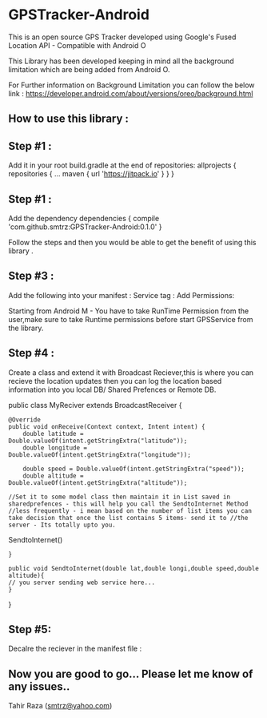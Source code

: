 # GPSTracker-Android
This is an open source GPS Tracker developed using Google's Fused Location API - Compatible with Android O

This Library has been developed keeping in mind all the background limitation which are being added from Android O.

For Further information on Background Limitation you can follow the below link :
https://developer.android.com/about/versions/oreo/background.html

How to use this library :
------------------------
Step #1 :
--------

Add it in your root build.gradle at the end of repositories:
	allprojects {
		repositories {
			...
			maven { url 'https://jitpack.io' }
		}
	}

Step #1 :
-------

Add the dependency
	dependencies {
	        compile 'com.github.smtrz:GPSTracker-Android:0.1.0'
	}

Follow the steps and then you would be able to get the benefit of using this library .

Step #3 :
--------
Add the following into your manifest :
Service tag :
<service android:name="com.highbryds.gpstracker.GPSService"></service>
Add Permissions:
<uses-permission android:name="android.permission.ACCESS_FINE_LOCATION" />
 <uses-permission android:name="android.permission.ACCESS_COARSE_LOCATION" />
 <uses-permission android:name="android.permission.INTERNET" />

Starting from Android M  - You have to take RunTime Permission from the user,make sure to take Runtime permissions before start GPSService from the library.

Step #4 :
--------
Create a class and extend it with Broadcast Reciever,this is where you can recieve the location updates then you can log the location based information into you local DB/ Shared Prefences or Remote DB.


public class MyReciver extends BroadcastReceiver {

    @Override
    public void onReceive(Context context, Intent intent) {
        double latitude = Double.valueOf(intent.getStringExtra("latitude"));
        double longitude = Double.valueOf(intent.getStringExtra("longitude"));
        
        double speed = Double.valueOf(intent.getStringExtra("speed"));
        double altitude = Double.valueOf(intent.getStringExtra("altitude"));
        
    //Set it to some model class then maintain it in List saved in  sharedprefences - this will help you call the SendtoInternet Method
    //less frequently - i mean based on the number of list items you can take decision that once the list contains 5 items- send it to //the server - Its totally upto you.
   SendtoInternet()
         
    
    }
    
    public void SendtoInternet(double lat,double longi,double speed,double altitude){
    // you server sending web service here...
    }


   
}



Step #5:
-------
Decalre the reciever in the manifest file :

<receiver android:name=".MyReciver">
            <intent-filter>
                <action android:name="com.highbryds.tracker" />
            </intent-filter>
        </receiver>
        
        


Now you are good to go...
Please let me know of any issues..
--
Tahir Raza
(smtrz@yahoo.com)
